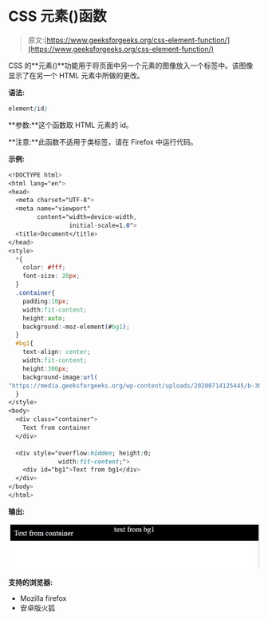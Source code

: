 # CSS 元素()函数

> 原文:[https://www.geeksforgeeks.org/css-element-function/](https://www.geeksforgeeks.org/css-element-function/)

CSS 的**元素()**功能用于将页面中另一个元素的图像放入一个标签中。该图像显示了在另一个 HTML 元素中所做的更改。

**语法:**

```css
element(id)
```

**参数:**这个函数取 HTML 元素的 id。

**注意:**此函数不适用于类标签，请在 Firefox 中运行代码。

**示例:**

```css
<!DOCTYPE html>
<html lang="en">
<head>
  <meta charset="UTF-8">
  <meta name="viewport" 
        content="width=device-width, 
                 initial-scale=1.0">
  <title>Document</title>
</head>
<style>
  *{
    color: #fff;
    font-size: 20px;
  }
  .container{
    padding:10px;
    width:fit-content; 
    height:auto; 
    background:-moz-element(#bg1);
  }
  #bg1{
    text-align: center;
    width:fit-content; 
    height:300px; 
    background-image:url(
"https://media.geeksforgeeks.org/wp-content/uploads/20200714125445/b-300x173.JPG");
  }
</style>
<body>
  <div class="container">
    Text from container
  </div>

  <div style="overflow:hidden; height:0;
              width:fit-content;">
    <div id="bg1">Text from bg1</div>
  </div>
</body>
</html>
```

**输出:**

![](img/71f2f202e13e27bd884c19733557fa56.png)

**支持的浏览器:**

*   Mozilla firefox
*   安卓版火狐